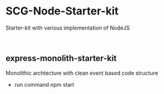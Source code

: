 # SCG-Node-Starter-kit

Starter-kit with various implementation of NodeJS

<br/>

## express-monolith-starter-kit
Monolithic archtecture with clean event based code structure
- run command
  npm start
